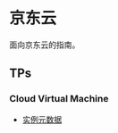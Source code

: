 # 京东云

面向京东云的指南。

## TPs

### Cloud Virtual Machine

+ [实例元数据](https://docs.jdcloud.com/cn/virtual-machines/instance-metadata)

